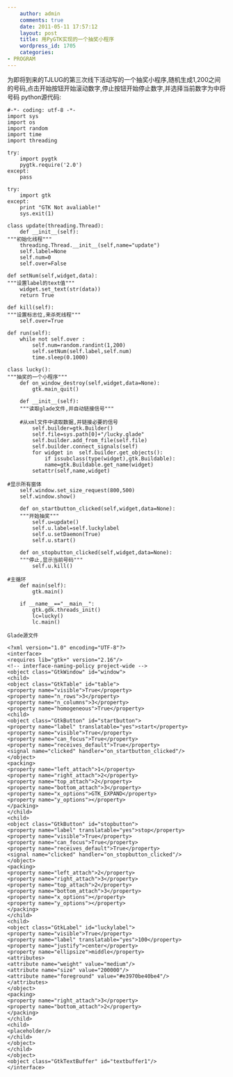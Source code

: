```yaml
---
    author: admin
    comments: true
    date: 2011-05-11 17:57:12
    layout: post
    title: 用PyGTK实现的一个抽奖小程序
    wordpress_id: 1705
    categories:
- PROGRAM
---
```


为即将到来的TJLUG的第三次线下活动写的一个抽奖小程序,随机生成1,200之间的号码,点击开始按钮开始滚动数字,停止按钮开始停止数字,并选择当前数字为中将号码
    python源代码:

    #-*- coding: utf-8 -*-
    import sys
    import os
    import random
    import time
    import threading

    try:
        import pygtk
        pygtk.require('2.0')
    except:
        pass

    try:
        import gtk
    except:
        print "GTK Not avaliable!"
        sys.exit(1)

    class update(threading.Thread):
        def __init__(self):
    """初始化线程"""
        threading.Thread.__init__(self,name="update")
        self.label=None
        self.num=0
        self.over=False

    def setNum(self,widget,data):
    """设置label的text值"""
        widget.set_text(str(data))
        return True

    def kill(self):
    """设置标志位,来杀死线程"""
        self.over=True

    def run(self):
        while not self.over :
            self.num=random.randint(1,200)
            self.setNum(self.label,self.num)
            time.sleep(0.1000)

    class lucky():
    """抽奖的一个小程序"""
        def on_window_destroy(self,widget,data=None):
            gtk.main_quit()

        def __init__(self):
        """读取glade文件,并自动链接信号"""

        #从xml文件中读取数据,并链接必要的信号
            self.builder=gtk.Builder()
            self.file=sys.path[0]+"/lucky.glade"
            self.builder.add_from_file(self.file)
            self.builder.connect_signals(self)
            for widget in  self.builder.get_objects():
                if issubclass(type(widget),gtk.Buildable):
                name=gtk.Buildable.get_name(widget)
            setattr(self,name,widget)

    #显示所有窗体
        self.window.set_size_request(800,500)
        self.window.show()

        def on_startbutton_clicked(self,widget,data=None):
        """开始抽奖"""
            self.u=update()
            self.u.label=self.luckylabel
            self.u.setDaemon(True)
            self.u.start()

        def on_stopbutton_clicked(self,widget,data=None):
        """停止,显示当前号码"""
            self.u.kill()

    #主循环
        def main(self):
            gtk.main()

        if __name__=="__main__":
            gtk.gdk.threads_init()
            lc=lucky()
            lc.main()

    Glade源文件

    <?xml version="1.0" encoding="UTF-8"?>
    <interface>
    <requires lib="gtk+" version="2.16"/>
    <!-- interface-naming-policy project-wide -->
    <object class="GtkWindow" id="window">
    <child>
    <object class="GtkTable" id="table">
    <property name="visible">True</property>
    <property name="n_rows">3</property>
    <property name="n_columns">3</property>
    <property name="homogeneous">True</property>
    <child>
    <object class="GtkButton" id="startbutton">
    <property name="label" translatable="yes">start</property>
    <property name="visible">True</property>
    <property name="can_focus">True</property>
    <property name="receives_default">True</property>
    <signal name="clicked" handler="on_startbutton_clicked"/>
    </object>
    <packing>
    <property name="left_attach">1</property>
    <property name="right_attach">2</property>
    <property name="top_attach">2</property>
    <property name="bottom_attach">3</property>
    <property name="x_options">GTK_EXPAND</property>
    <property name="y_options"></property>
    </packing>
    </child>
    <child>
    <object class="GtkButton" id="stopbutton">
    <property name="label" translatable="yes">stop</property>
    <property name="visible">True</property>
    <property name="can_focus">True</property>
    <property name="receives_default">True</property>
    <signal name="clicked" handler="on_stopbutton_clicked"/>
    </object>
    <packing>
    <property name="left_attach">2</property>
    <property name="right_attach">3</property>
    <property name="top_attach">2</property>
    <property name="bottom_attach">3</property>
    <property name="x_options"></property>
    <property name="y_options"></property>
    </packing>
    </child>
    <child>
    <object class="GtkLabel" id="luckylabel">
    <property name="visible">True</property>
    <property name="label" translatable="yes">100</property>
    <property name="justify">center</property>
    <property name="ellipsize">middle</property>
    <attributes>
    <attribute name="weight" value="medium"/>
    <attribute name="size" value="200000"/>
    <attribute name="foreground" value="#e3970be40be4"/>
    </attributes>
    </object>
    <packing>
    <property name="right_attach">3</property>
    <property name="bottom_attach">2</property>
    </packing>
    </child>
    <child>
    <placeholder/>
    </child>
    </object>
    </child>
    </object>
    <object class="GtkTextBuffer" id="textbuffer1"/>
    </interface>
